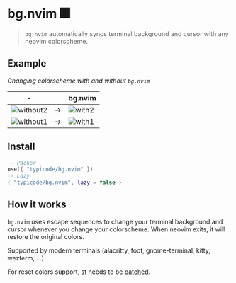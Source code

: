 # bg.nvim 🎆

> `bg.nvim` automatically syncs terminal background and cursor with any neovim colorscheme.

## Example

_Changing colorscheme with and without `bg.nvim`_

| -           |     | bg.nvim  |
| ----------- | --- | -------- |
| ![without2] | →   | ![with2] |
| ![without1] | →   | ![with1] |

[without2]: https://user-images.githubusercontent.com/5502029/211707779-f2ca5cc8-7b0f-4644-ad07-2f1faccf38b7.png
[without1]: https://user-images.githubusercontent.com/5502029/211707727-5713022d-93bc-4795-beb1-ede0d4b86839.png
[with2]: https://user-images.githubusercontent.com/5502029/211707792-ab1230ad-85b4-4b29-b956-25e5aebaa5bb.png
[with1]: https://user-images.githubusercontent.com/5502029/211707740-aceadea4-a710-4f88-9975-0244d6ef1eda.png

## Install

```lua
-- Packer
use({ "typicode/bg.nvim" })
-- Lazy
{ "typicode/bg.nvim", lazy = false }
```

## How it works

`bg.nvim` uses escape sequences to change your terminal background and cursor whenever you change your colorscheme. When neovim exits, it will restore the original colors.

Supported by modern terminals (alacritty, foot, gnome-terminal, kitty, wezterm, ...).

For reset colors support, [st](https://st.suckless.org/) needs to be [patched](https://pastebin.com/raw/3AthiL72).
